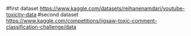 #first dataset
https://www.kaggle.com/datasets/reihanenamdari/youtube-toxicity-data
#second dataset
https://www.kaggle.com/competitions/jigsaw-toxic-comment-classification-challenge/data
